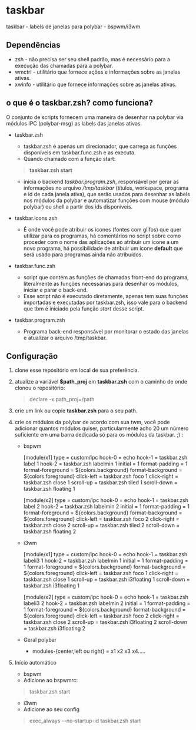 # taskbar
taskbar - labels de janelas para polybar - bspwm/i3wm

## Dependências
* zsh - não precisa ser seu shell padrão, mas é necessário para a execução das chamadas para a polybar.
* wmctrl - utilitário que fornece ações e informações sobre as janelas ativas.
* xwinfo - utilitário que fornece informações sobre as janelas ativas.

## o que é o taskbar.zsh? como funciona?

O conjunto de scripts fornecem uma maneira de desenhar na polybar via módulos IPC (polybar-msg) as labels das janelas ativas.

* taskbar.zsh
	* taskbar.zsh é apenas um direcionador, que carrega as funções disponíveis em taskbar.func.zsh e as executa. 
	* Quando chamado com a função start:
	> **taskbar.zsh start**
	* inicia o backend *taskbar.program.zsh*, responsável por gerar as informações no arquivo */tmp/taskbar* (títulos, workspace, programa e id de cada janela ativa), que serão usados para desenhar as labels nos módulos da polybar e automatizar funções com mouse (módulo polybar) ou shell a partir dos ids disponíveis.

* taskbar.icons.zsh
	* É onde você pode atribuir os icones (fontes com glifos) que quer utilizar para os programas, há comentários no script sobre como proceder com o nome das aplicações ao atribuir um ícone a um novo programa, há possibilidade de atribuir um ícone **default** que será usado para programas ainda não atribuídos.

* taskbar.func.zsh
	* script que contém as funções de chamadas front-end do programa, literalmente as funções necessárias para desenhar os módulos, iniciar e parar o back-end.
	* Esse script não é executado diretamente, apenas tem suas funções importadas e executadas por taskbar.zsh, isso vale para o backend que tbm é iniciado pela função *start* desse script.

* taskbar.program.zsh
	* Programa back-end responsável por monitorar o estado das janelas e atualizar o arquivo /tmp/taskbar.


## Configuração

1. clone esse repositório em local de sua preferência.

2. atualize a variável **$path_proj** em **taskbar.zsh** com o caminho de onde clonou o repositório:
	> declare -x path_proj=/path

3. crie um link ou copie **taskbar.zsh** para o seu path.

4. crie os módulos da polybar de acordo com sua twm, você pode adicionar quantos módulos quiser, particularmente acho 20 um número suficiente em uma barra dedicada só para os módulos da taskbar. ;) :

	* bspwm

		[module/x1]
		type = custom/ipc
		hook-0 = echo
		hook-1 = taskbar.zsh label 1
		hook-2 = taskbar.zsh labelmin 1
		initial = 1
		format-padding = 1
		format-foreground = ${colors.background}
		format-background = ${colors.foreground}
		click-left = taskbar.zsh foco 1
		click-right = taskbar.zsh close 1
		scroll-up = taskbar.zsh tiled 1
		scroll-down = taskbar.zsh floating 1
	
		[module/x2]
		type = custom/ipc
		hook-0 = echo
		hook-1 = taskbar.zsh label 2
		hook-2 = taskbar.zsh labelmin 2
		initial = 1
		format-padding = 1
		format-foreground = ${colors.background}
		format-background = ${colors.foreground}
		click-left = taskbar.zsh foco 2
		click-right = taskbar.zsh close 2
		scroll-up = taskbar.zsh tiled 2
		scroll-down = taskbar.zsh floating 2

	* i3wm

		[module/x1]
		type = custom/ipc
		hook-0 = echo
		hook-1 = taskbar.zsh labeli3 1
		hook-2 = taskbar.zsh labelmin 1
		initial = 1
		format-padding = 1
		format-foreground = ${colors.background}
		format-background = ${colors.foreground}
		click-left = taskbar.zsh foco 1
		click-right = taskbar.zsh close 1
		scroll-up = taskbar.zsh i3floating 1
		scroll-down = taskbar.zsh i3floating 1
	
		[module/x2]
		type = custom/ipc
		hook-0 = echo
		hook-1 = taskbar.zsh labeli3 2
		hook-2 = taskbar.zsh labelmin 2
		initial = 1
		format-padding = 1
		format-foreground = ${colors.background}
		format-background = ${colors.foreground}
		click-left = taskbar.zsh foco 2
		click-right = taskbar.zsh close 2
		scroll-up = taskbar.zsh i3floating 2
		scroll-down = taskbar.zsh i3floating 2

	* Geral polybar
		* modules-{center,left ou right} = x1 x2 x3 x4.....

4. Início automático
	* bspwm
	* Adicione ao bspwmrc:
	> taskbar.zsh start

	* i3wm
	* Adicione ao seu config
	> exec_always --no-startup-id taskbar.zsh start





